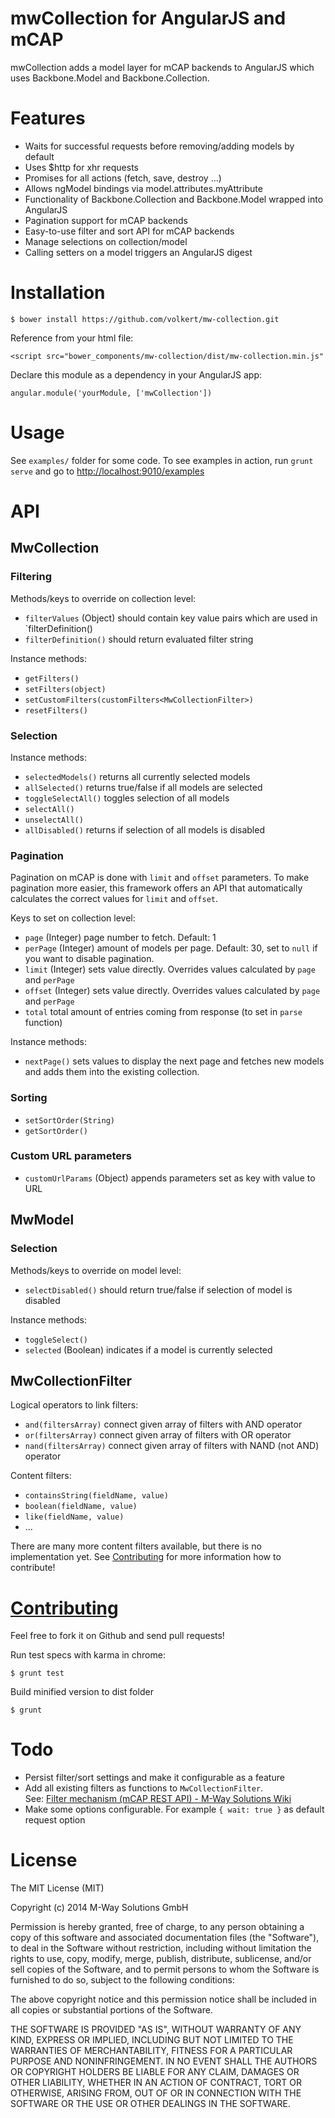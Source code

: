 # mwCollection for AngularJS and mCAP

mwCollection adds a model layer for mCAP backends to AngularJS which uses Backbone.Model and Backbone.Collection. 

# Features
* Waits for successful requests before removing/adding models by default
* Uses $http for xhr requests
* Promises for all actions (fetch, save, destroy ...)
* Allows ngModel bindings via model.attributes.myAttribute
* Functionality of Backbone.Collection and Backbone.Model wrapped into AngularJS
* Pagination support for mCAP backends
* Easy-to-use filter and sort API for mCAP backends
* Manage selections on collection/model 
* Calling setters on a model triggers an AngularJS digest

# Installation
	$ bower install https://github.com/volkert/mw-collection.git
	
Reference from your html file:

	<script src="bower_components/mw-collection/dist/mw-collection.min.js"	
	
Declare this module as a dependency in your AngularJS app:

	angular.module('yourModule, ['mwCollection'])

# Usage

See `examples/` folder for some code. To see examples in action, run `grunt serve` and go to [http://localhost:9010/examples](http://localhost:9010/examples)

# API

## MwCollection

### Filtering

Methods/keys to override on collection level:

* `filterValues` (Object) should contain key value pairs which are used in `filterDefinition()
* `filterDefinition()` should return evaluated filter string

Instance methods:

* `getFilters()`
* `setFilters(object)`
* `setCustomFilters(customFilters<MwCollectionFilter>)`
* `resetFilters()`

### Selection

Instance methods:

* `selectedModels()` returns all currently selected models
* `allSelected()` returns true/false if all models are selected
* `toggleSelectAll()` toggles selection of all models
* `selectAll()`
* `unselectAll()`
* `allDisabled()` returns if selection of all models is disabled

### Pagination

Pagination on mCAP is done with `limit` and `offset` parameters. To make pagination more easier, this framework offers an API that automatically calculates the correct values for `limit` and `offset`. 

Keys to set on collection level:

* `page` (Integer) page number to fetch. Default: 1
* `perPage` (Integer) amount of models per page. Default: 30, set to `null` if you want to disable pagination.
* `limit` (Integer) sets value directly. Overrides values calculated by `page` and `perPage`
* `offset` (Integer) sets value directly. Overrides values calculated by `page` and `perPage`
* `total` total amount of entries coming from response (to set in `parse` function)

Instance methods:

* `nextPage()` sets values to display the next page and fetches new models and adds them into the existing collection.


### Sorting

* `setSortOrder(String)` 
* `getSortOrder()`

### Custom URL parameters

* `customUrlParams` (Object) appends parameters set as key with value to URL

## MwModel

### Selection

Methods/keys to override on model level:

* `selectDisabled()` should return true/false if selection of model is disabled

Instance methods:

* `toggleSelect()`
* `selected` (Boolean) indicates if a model is currently selected 

## MwCollectionFilter

Logical operators to link filters:

* `and(filtersArray)` connect given array of filters with AND operator
* `or(filtersArray)` connect given array of filters with OR operator
* `nand(filtersArray)` connect given array of filters with NAND (not AND) operator

Content filters:

* `containsString(fieldName, value)`
* `boolean(fieldName, value)`
* `like(fieldName, value)`
* ...

There are many more content filters available, but there is no implementation yet. See [Contributing](#contributing) for more information how to contribute!


# [Contributing](id:contributing)
Feel free to fork it on Github and send pull requests!

Run test specs with karma in chrome:

	$ grunt test 

Build minified version to dist folder

	$ grunt

# Todo
* Persist filter/sort settings and make it configurable as a feature
* Add all existing filters as functions to `MwCollectionFilter`. <br/>
  See: [Filter mechanism (mCAP REST API) - M-Way Solutions Wiki](https://wiki.mwaysolutions.com/confluence/display/mCAPTECH/mCAP+REST+API#mCAPRESTAPI-Filtermechanism)
* Make some options configurable. For example `{ wait: true }` as default request option
	
# License

The MIT License (MIT)

Copyright (c) 2014 M-Way Solutions GmbH

Permission is hereby granted, free of charge, to any person obtaining a copy
of this software and associated documentation files (the "Software"), to deal
in the Software without restriction, including without limitation the rights
to use, copy, modify, merge, publish, distribute, sublicense, and/or sell
copies of the Software, and to permit persons to whom the Software is
furnished to do so, subject to the following conditions:

The above copyright notice and this permission notice shall be included in
all copies or substantial portions of the Software.

THE SOFTWARE IS PROVIDED "AS IS", WITHOUT WARRANTY OF ANY KIND, EXPRESS OR
IMPLIED, INCLUDING BUT NOT LIMITED TO THE WARRANTIES OF MERCHANTABILITY,
FITNESS FOR A PARTICULAR PURPOSE AND NONINFRINGEMENT. IN NO EVENT SHALL THE
AUTHORS OR COPYRIGHT HOLDERS BE LIABLE FOR ANY CLAIM, DAMAGES OR OTHER
LIABILITY, WHETHER IN AN ACTION OF CONTRACT, TORT OR OTHERWISE, ARISING FROM,
OUT OF OR IN CONNECTION WITH THE SOFTWARE OR THE USE OR OTHER DEALINGS IN
THE SOFTWARE.